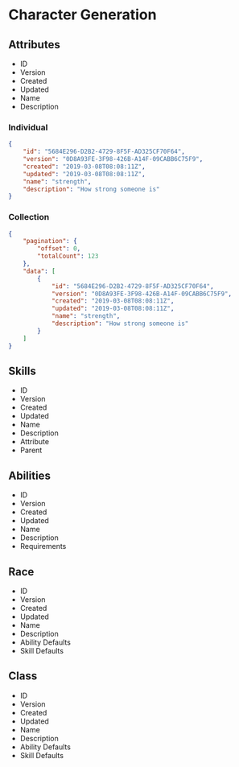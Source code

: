 # Character Generation

## Attributes

* ID
* Version
* Created
* Updated
* Name
* Description

### Individual
```json
{
    "id": "5684E296-D2B2-4729-8F5F-AD325CF70F64",
    "version": "0D8A93FE-3F98-426B-A14F-09CABB6C75F9",
    "created": "2019-03-08T08:08:11Z",
    "updated": "2019-03-08T08:08:11Z",
    "name": "strength",
    "description": "How strong someone is"
}
```

### Collection
```json
{
    "pagination": {
        "offset": 0,
        "totalCount": 123
    },
    "data": [
        {
            "id": "5684E296-D2B2-4729-8F5F-AD325CF70F64",
            "version": "0D8A93FE-3F98-426B-A14F-09CABB6C75F9",
            "created": "2019-03-08T08:08:11Z",
            "updated": "2019-03-08T08:08:11Z",
            "name": "strength",
            "description": "How strong someone is"
        }
    ]
}
```

## Skills

* ID
* Version
* Created
* Updated
* Name
* Description
* Attribute
* Parent

## Abilities

* ID
* Version
* Created
* Updated
* Name
* Description
* Requirements

## Race

* ID
* Version
* Created
* Updated
* Name
* Description
* Ability Defaults
* Skill Defaults

## Class

* ID
* Version
* Created
* Updated
* Name
* Description
* Ability Defaults
* Skill Defaults
